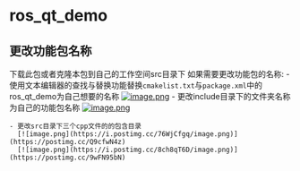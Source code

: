 # ros_qt_demo

## 更改功能包名称
下载此包或者克隆本包到自己的工作空间src目录下
如果需要更改功能包的名称:
	- 使用文本编辑器的查找与替换功能替换```cmakelist.txt```与```package.xml```中的ros_qt_demo为自己想要的名称
	[![image.png](https://i.postimg.cc/zfZ1s8RB/image.png)](https://postimg.cc/zyjMWm7Z)
	- 更改include目录下的文件夹名称为自己的功能包名称
	[![image.png](https://i.postimg.cc/X7RhJxN1/image.png)](https://postimg.cc/N5xbC6HR)

	- 更改src目录下三个cpp文件的的包含目录
	  [![image.png](https://i.postimg.cc/76WjCfgq/image.png)](https://postimg.cc/Q9cfwN4z)
	  [![image.png](https://i.postimg.cc/8ch8qT6D/image.png)](https://postimg.cc/9wFN95bN)
